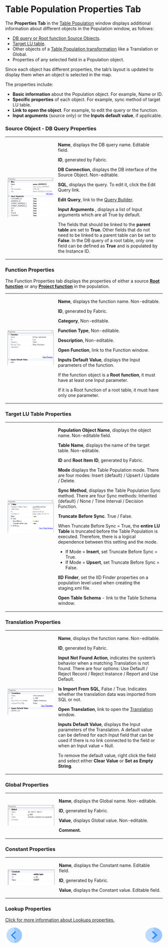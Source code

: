 # Table Population Properties Tab

The **Properties Tab** in the [Table Population](/articles/07_table_population/01_table_population_overview.md) window displays additional information about different objects in the Population window, as follows:
*	[DB query or Root function Source Objects](/articles/07_table_population/02_source_object_types.md#table-population---source-object-types).
*	[Target LU table](/articles/06_LU_tables/01_LU_tables_overview.md#lu-tables-overview).
* Other objects of a [Table Population transformation](/articles/07_table_population/06_table_population_transformation_rules.md) like a Translation or Global.
*	Properties of any selected field in a Population object.

Since each object has different properties, the tab’s layout is updated to display them when an object is selected in the map. 

The properties include:
*	**Basic information** about the Population object. For example, Name or ID.
*	**Specific properties** of each object. For example, sync method of target LU table.
*	**Link to open the object**. For example, to edit the query or the function.
*	**Input arguments** (source only) or the **Inputs default value**, if applicable.  

### Source Object - DB Query Properties
<table width="660">
<tbody>
<tr>
<td width="312pxl"><img src="/articles/07_table_population/images/07_04_01_table.png" alt=""/></td>
<td width="600pxl">
<p><strong>Name</strong>, displays the DB query name. Editable field.</p>
<p><strong>ID</strong>, generated by Fabric.</p>
<p><strong>DB Connection</strong>, displays the DB interface of the Source Object. Non-editable.</p>
<p><strong>SQL</strong>, displays the query. To edit it, click the Edit Query link.</p>
<p><strong>Edit Query</strong>, link to the <a href="/articles/11_query_builder/01_query_builder_overview.md#query-builder-overview"> Query Builder</a>.</p>
<p><strong>Input Arguments&nbsp;</strong>, displays a list of Input arguments which are all True by default.</p>
<p>The fields that should be linked to the <strong>parent table</strong> are set to <strong>True. </strong>Other fields that do not need to be linked to a parent table can be set to <strong>False</strong>. In the DB query of a root table, only one field can be defined as <strong>True</strong> and is populated by the Instance ID.</p>
</td>
</tr>
</tbody>
</table>

### Function Properties
The Function Properties tab displays the properties of either a source [**Root function**](/articles/07_table_population/11_1_creating_or_editing_a_root_function.md) or any [**Project function**](/articles/07_table_population/08_project_functions.md) in the population.
<table width="660">
<tbody>
<tr>
<td width="312pxl"><img src="/articles/07_table_population/images/07_04_02_functions.png" alt=""></td>
<td width="600pxl">
<p><strong>Name</strong>, displays the function name. Non-editable.</p>
<p><strong>ID</strong>, generated by Fabric.</p>
<p><strong>Category</strong>, Non-editable.</p>
<p><strong>Function Type</strong>, Non-editable.</p>
<p><strong>Description</strong>, Non-editable.</p>
<p><strong>Open Function</strong>, link to the Function window.</p>
<p><strong>Inputs Default Value</strong>, displays the Input parameters of the function.</p>
<p>If the function object is a <strong>Root function</strong>, it must have at least one Input parameter.</p>
<p>If it is a Root function of a root table, it must have only one parameter.</p>
</td>
</tr>
</tbody>
</table>

### Target LU Table Properties
<table width="660">
<tbody>
<tr>
<td width="312pxl"><img src="/articles/07_table_population/images/07_04_03_target.png" alt=""></td>
<td width="600pxl">
<p><strong>Population Object Name</strong>, displays the object name. Non-editable field.</p>
<p><strong>Table Name</strong>, displays the name of the target table. Non-editable.</p>
<p><strong>ID </strong>and<strong> Root Item ID</strong>, generated by Fabric.</p>
<p><strong>Mode</strong> displays the Table Population mode. There are four modes: Insert (default) / Upsert / Update / Delete.</p>
<p><strong>Sync Method</strong>, displays the Table Population Sync method. There are four Sync methods: Inherited (default) / None / Time Interval / Decision Function.</p>
<p><strong>Truncate Before Sync</strong>. True / False.</p>
<p>When Truncate Before Sync = True, the <strong>entire LU Table</strong> is truncated before the Table Population is executed. Therefore, there is a logical dependence between this setting and the mode.</p>
<ul>
<li>If Mode = <strong>Insert</strong>, set Truncate Before Sync = True.</li>
<li>If Mode = <strong>Upsert</strong>, set Truncate Before Sync = False.</li>
</ul>
<p><strong>IID Finder</strong>, set the IID Finder properties on a population level used when creating the staging.xml file.</p>
<p><strong>Open Table Schema</strong> - link to the Table Schema window.</p>
</td>
</tr>
</tbody>
</table>

### Translation Properties
<table width="660">
<tbody>
<tr>
<td width="312pxl"><img src="/articles/07_table_population/images/07_04_04_translations.png" alt=""></td>
<td width="600pxl">
<p><strong>Name</strong>, displays the function name. Non-editable.</p>
<p><strong>ID</strong>, generated by Fabric.</p>
<p><strong>Input Not Found Action</strong>, indicates the system&rsquo;s behavior when a matching Translation is not found. There are four options: Use Default / Reject Record / Reject Instance / Report and Use Default.</p>
<p><strong>Is Import From SQL</strong>, False / True. Indicates whether the translation data was imported from SQL or not.</p>
<p><strong>Open Translation</strong>, link to open the <a href="/articles/09_translations/01_translations_overview_and_use_cases.md#translations-overview"> Translation</a> window.</p>
<p><strong>Inputs Default Value</strong>, displays the Input parameters of the Translation. A default value can be defined for each Input field that can be used if there is no link connected to the field or when an Input value = Null.</p>
<p>To remove the default value, right click the field and select either <strong>Clear Value</strong> or <strong>Set as Empty String</strong>.</p>
</td>
</tr>
</tbody>
</table>

### Global Properties
<table width="660">
<tbody>
<tr>
<td width="312pxl"><img src="/articles/07_table_population/images/07_04_05_globals.png" alt=""></td>
<td width="600pxl">
<p><strong>Name</strong>, displays the Global name. Non-editable.</p>
<p><strong>ID</strong>, generated by Fabric.</p>
<p><strong>Value</strong>, displays Global value. Non-editable.</p>
<p><strong>Comment.</strong></p>
</td>
</tr>
</tbody>
</table>

### Constant Properties
<table width="660">
<tbody>
<tr>
<td width="312pxl"><img src="/articles/07_table_population/images/contacts.png" alt=""></td>
<td width="600pxl">
<p><strong>Name</strong>, displays the Constant name. Editable field.</p>
<p><strong>ID</strong>, generated by Fabric.</p>
<p><strong>Value</strong>, displays the Constant value. Editable field.</p>
</td>
</tr>
</tbody>
</table>

### Lookup Properties
[Click for more information about Lookups properties.](/articles/07_table_population/11_lookup_tables.md#lookup-properties-tab)

[![Previous](/articles/images/Previous.png)](/articles/07_table_population/03_creating_a_new_table_population.md)[<img align="right" width="60" height="54" src="/articles/images/Next.png">](/articles/07_table_population/05_table_population_mode.md)

